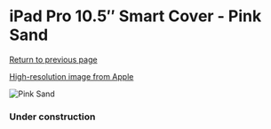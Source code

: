 # iPad Pro 10.5″ Smart Cover - Pink Sand

[Return to previous page](/ipad_pro105)

[High-resolution image from Apple](https://store.storeimages.cdn-apple.com/8756/as-images.apple.com/is/MQ0E2?wid=4500&hei=4500&fmt=png)

<div style="width: 384px"><img src="/everypreview/MQ0E2.png" alt="Pink Sand"></div>

### Under construction
